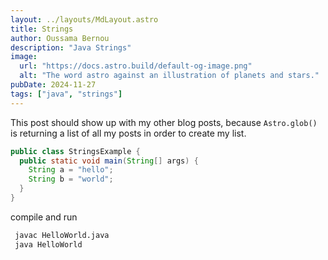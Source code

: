 ```yaml
---
layout: ../layouts/MdLayout.astro
title: Strings
author: Oussama Bernou
description: "Java Strings"
image:
  url: "https://docs.astro.build/default-og-image.png"
  alt: "The word astro against an illustration of planets and stars."
pubDate: 2024-11-27
tags: ["java", "strings"]
---
```


<div class="example-body">

This post should show up with my other blog posts, because `Astro.glob()` is returning a list of all my posts in order to create my list.

</div>

<div class="example-snippet">

```java
public class StringsExample {
  public static void main(String[] args) {
    String a = "hello";
    String b = "world";
  }
}
```

compile and run

```bash
 javac HelloWorld.java
 java HelloWorld
```
